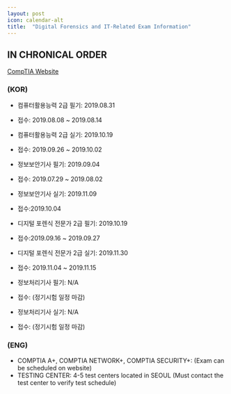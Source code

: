 ```yaml
---
layout: post
icon: calendar-alt
title:  "Digital Forensics and IT-Related Exam Information"
---
```

## IN CHRONICAL ORDER

[CompTIA Website](https://certification.comptia.org/)

### (KOR)

* 컴퓨터활용능력 2급 필기: 2019.08.31
* 접수: 2019.08.08 ~ 2019.08.14 
* 컴퓨터활용능력 2급 실기: 2019.10.19
* 접수: 2019.09.26 ~ 2019.10.02 

* 정보보안기사 필기: 2019.09.04
* 접수: 2019.07.29 ~ 2019.08.02
* 정보보안기사 실기: 2019.11.09
* 접수:2019.10.04

* 디지털 포렌식 전문가 2급 필기: 2019.10.19
* 접수:2019.09.16 ~ 2019.09.27
* 디지털 포렌식 전문가 2급 실기: 2019.11.30
* 접수: 2019.11.04 ~ 2019.11.15

* 정보처리기사 필기: N/A
* 접수: (정기시험 일정 마감) 
* 정보처리기사 실기: N/A
* 접수: (정기시험 일정 마감) 

### (ENG)

* COMPTIA A+, COMPTIA NETWORK+, COMPTIA SECURITY+: (Exam can be scheduled on website)
* TESTING CENTER: 4-5 test centers located in SEOUL (Must contact the test center to verify test schedule)

